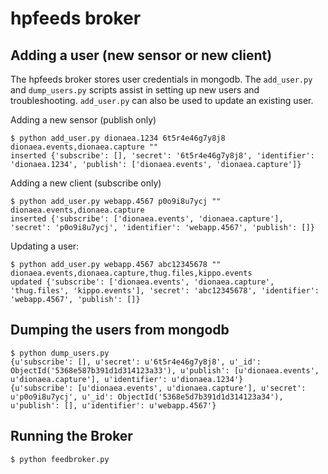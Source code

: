 # hpfeeds broker

## Adding a user (new sensor or new client)

The hpfeeds broker stores user credentials in mongodb.  The `add_user.py` and `dump_users.py` scripts assist in setting up new users and troubleshooting.  `add_user.py` can also be used to update an existing user.  

Adding a new sensor (publish only)

    $ python add_user.py dionaea.1234 6t5r4e46g7y8j8 dionaea.events,dionaea.capture ""
    inserted {'subscribe': [], 'secret': '6t5r4e46g7y8j8', 'identifier': 'dionaea.1234', 'publish': ['dionaea.events', 'dionaea.capture']}

Adding a new client (subscribe only)

    $ python add_user.py webapp.4567 p0o9i8u7ycj "" dionaea.events,dionaea.capture
    inserted {'subscribe': ['dionaea.events', 'dionaea.capture'], 'secret': 'p0o9i8u7ycj', 'identifier': 'webapp.4567', 'publish': []}

Updating a user:

	$ python add_user.py webapp.4567 abc12345678 "" dionaea.events,dionaea.capture,thug.files,kippo.events
	updated {'subscribe': ['dionaea.events', 'dionaea.capture', 'thug.files', 'kippo.events'], 'secret': 'abc12345678', 'identifier': 'webapp.4567', 'publish': []}

## Dumping the users from mongodb

    $ python dump_users.py
	{u'subscribe': [], u'secret': u'6t5r4e46g7y8j8', u'_id': ObjectId('5368e587b391d1d314123a33'), u'publish': [u'dionaea.events', u'dionaea.capture'], u'identifier': u'dionaea.1234'}
	{u'subscribe': [u'dionaea.events', u'dionaea.capture'], u'secret': u'p0o9i8u7ycj', u'_id': ObjectId('5368e5d7b391d1d314123a34'), u'publish': [], u'identifier': u'webapp.4567'}

## Running the Broker

	$ python feedbroker.py

